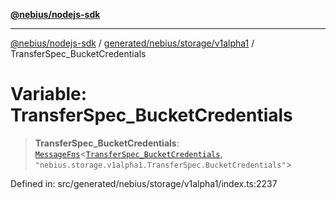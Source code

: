 [**@nebius/nodejs-sdk**](../../../../../README.md)

---

[@nebius/nodejs-sdk](../../../../../README.md) / [generated/nebius/storage/v1alpha1](../README.md) / TransferSpec_BucketCredentials

# Variable: TransferSpec_BucketCredentials

> **TransferSpec_BucketCredentials**: [`MessageFns`](../../../../../runtime/protos/core/interfaces/MessageFns.md)\<[`TransferSpec_BucketCredentials`](../interfaces/TransferSpec_BucketCredentials.md), `"nebius.storage.v1alpha1.TransferSpec.BucketCredentials"`\>

Defined in: src/generated/nebius/storage/v1alpha1/index.ts:2237
